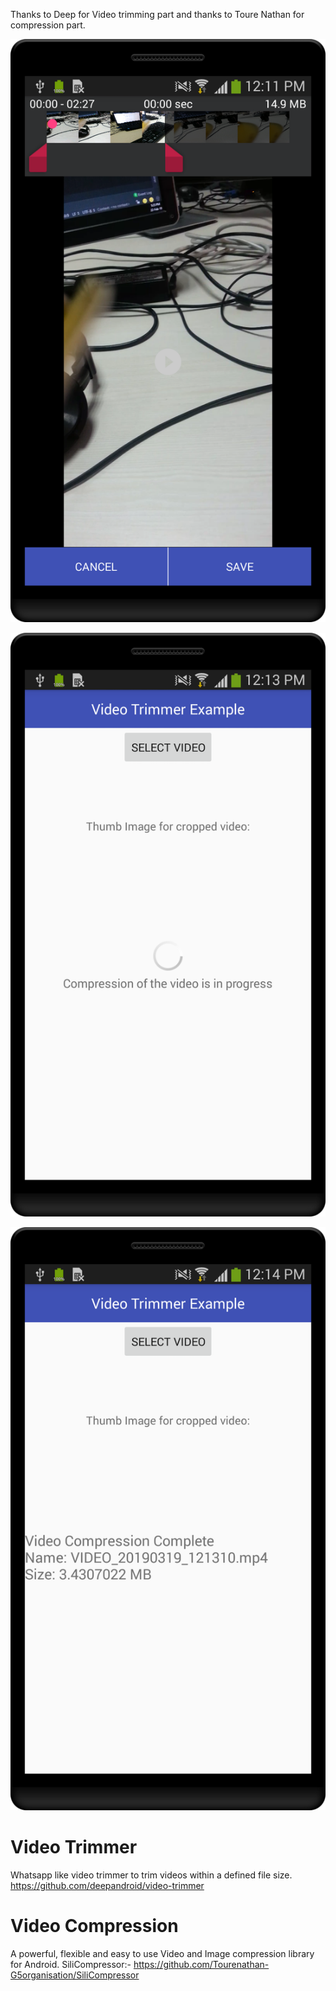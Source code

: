 Thanks to Deep for Video trimming part and thanks to Toure Nathan for compression part.

![alt text](images/trimmer.png "Trimmer Preview")

![alt text](images/compression.png "Compression Preview")

![alt text](images/result.png "Compression Completed")


# Video Trimmer
Whatsapp like video trimmer to trim videos within a defined file size.
https://github.com/deepandroid/video-trimmer

# Video Compression
A powerful, flexible and easy to use Video and Image compression library for Android.
SiliCompressor:- https://github.com/Tourenathan-G5organisation/SiliCompressor

